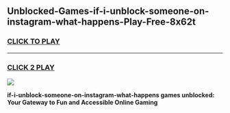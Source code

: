 
## Unblocked-Games-if-i-unblock-someone-on-instagram-what-happens-Play-Free-8x62t
<h3>
<a href="https://premium76.site?title=if-i-unblock-someone-on-instagram-what-happens&ref=23A">CLICK TO PLAY</a></h3>
<hr>

<h3>
<a href="https://premium76.site?title=if-i-unblock-someone-on-instagram-what-happens&ref=23A">CLICK 2 PLAY</a>
  
</h3>

<a href="https://premium76.site?title=if-i-unblock-someone-on-instagram-what-happens&ref=23A"><img src="https://clearcache.store/games.png"></a>


**if-i-unblock-someone-on-instagram-what-happens games unblocked: Your Gateway to Fun and Accessible Online Gaming**
